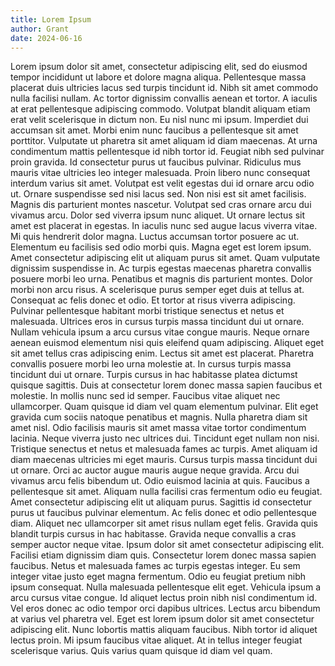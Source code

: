```yaml
---
title: Lorem Ipsum
author: Grant
date: 2024-06-16
---
```

Lorem ipsum dolor sit amet, consectetur adipiscing elit, sed do eiusmod tempor incididunt ut labore et dolore magna aliqua. Pellentesque massa placerat duis ultricies lacus sed turpis tincidunt id. Nibh sit amet commodo nulla facilisi nullam. Ac tortor dignissim convallis aenean et tortor. A iaculis at erat pellentesque adipiscing commodo. Volutpat blandit aliquam etiam erat velit scelerisque in dictum non. Eu nisl nunc mi ipsum. Imperdiet dui accumsan sit amet. Morbi enim nunc faucibus a pellentesque sit amet porttitor. Vulputate ut pharetra sit amet aliquam id diam maecenas. At urna condimentum mattis pellentesque id nibh tortor id. Feugiat nibh sed pulvinar proin gravida. Id consectetur purus ut faucibus pulvinar. Ridiculus mus mauris vitae ultricies leo integer malesuada. Proin libero nunc consequat interdum varius sit amet. Volutpat est velit egestas dui id ornare arcu odio ut. Ornare suspendisse sed nisi lacus sed. Non nisi est sit amet facilisis. Magnis dis parturient montes nascetur. Volutpat sed cras ornare arcu dui vivamus arcu.
Dolor sed viverra ipsum nunc aliquet. Ut ornare lectus sit amet est placerat in egestas. In iaculis nunc sed augue lacus viverra vitae. Mi quis hendrerit dolor magna. Luctus accumsan tortor posuere ac ut. Elementum eu facilisis sed odio morbi quis. Magna eget est lorem ipsum. Amet consectetur adipiscing elit ut aliquam purus sit amet. Quam vulputate dignissim suspendisse in. Ac turpis egestas maecenas pharetra convallis posuere morbi leo urna. Penatibus et magnis dis parturient montes.
Dolor morbi non arcu risus. A scelerisque purus semper eget duis at tellus at. Consequat ac felis donec et odio. Et tortor at risus viverra adipiscing. Pulvinar pellentesque habitant morbi tristique senectus et netus et malesuada. Ultrices eros in cursus turpis massa tincidunt dui ut ornare. Nullam vehicula ipsum a arcu cursus vitae congue mauris. Neque ornare aenean euismod elementum nisi quis eleifend quam adipiscing. Aliquet eget sit amet tellus cras adipiscing enim. Lectus sit amet est placerat. Pharetra convallis posuere morbi leo urna molestie at. In cursus turpis massa tincidunt dui ut ornare. Turpis cursus in hac habitasse platea dictumst quisque sagittis. Duis at consectetur lorem donec massa sapien faucibus et molestie. In mollis nunc sed id semper. Faucibus vitae aliquet nec ullamcorper. Quam quisque id diam vel quam elementum pulvinar. Elit eget gravida cum sociis natoque penatibus et magnis.
Nulla pharetra diam sit amet nisl. Odio facilisis mauris sit amet massa vitae tortor condimentum lacinia. Neque viverra justo nec ultrices dui. Tincidunt eget nullam non nisi. Tristique senectus et netus et malesuada fames ac turpis. Amet aliquam id diam maecenas ultricies mi eget mauris. Cursus turpis massa tincidunt dui ut ornare. Orci ac auctor augue mauris augue neque gravida. Arcu dui vivamus arcu felis bibendum ut. Odio euismod lacinia at quis. Faucibus a pellentesque sit amet.
Aliquam nulla facilisi cras fermentum odio eu feugiat. Amet consectetur adipiscing elit ut aliquam purus. Sagittis id consectetur purus ut faucibus pulvinar elementum. Ac felis donec et odio pellentesque diam. Aliquet nec ullamcorper sit amet risus nullam eget felis. Gravida quis blandit turpis cursus in hac habitasse. Gravida neque convallis a cras semper auctor neque vitae. Ipsum dolor sit amet consectetur adipiscing elit. Facilisi etiam dignissim diam quis. Consectetur lorem donec massa sapien faucibus. Netus et malesuada fames ac turpis egestas integer. Eu sem integer vitae justo eget magna fermentum.
Odio eu feugiat pretium nibh ipsum consequat. Nulla malesuada pellentesque elit eget. Vehicula ipsum a arcu cursus vitae congue. Id aliquet lectus proin nibh nisl condimentum id. Vel eros donec ac odio tempor orci dapibus ultrices. Lectus arcu bibendum at varius vel pharetra vel. Eget est lorem ipsum dolor sit amet consectetur adipiscing elit. Nunc lobortis mattis aliquam faucibus. Nibh tortor id aliquet lectus proin. Mi ipsum faucibus vitae aliquet. At in tellus integer feugiat scelerisque varius. Quis varius quam quisque id diam vel quam.
